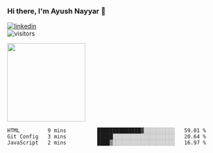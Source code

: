 ### Hi there, I'm Ayush Nayyar 👋

[<img src='https://img.shields.io/badge/LinkedIn-0077B5?style=for-the-badge&logo=linkedin&logoColor=white' alt='linkedin'>](https://linkedin.com/in/ayush-nayyar)  
![visitors](https://visitor-badge.glitch.me/badge?page_id=ayushnayyar.visitor-badge)

<img height="180em" src="https://github-readme-stats.vercel.app/api?username=ayushnayyar&show_icons=true&hide_border=true&&count_private=true&include_all_commits=true" />

<!--START_SECTION:waka-->
```text
HTML         9 mins          ██████████████▓░░░░░░░░░░   59.01 % 
Git Config   3 mins          █████░░░░░░░░░░░░░░░░░░░░   20.64 % 
JavaScript   2 mins          ████▒░░░░░░░░░░░░░░░░░░░░   16.97 % 
```
<!--END_SECTION:waka-->

<!--
**ayushnayyar/ayushnayyar** is a ✨ _special_ ✨ repository because its `README.md` (this file) appears on your GitHub profile.

Here are some ideas to get you started:

- 🔭 I’m currently working on ...
- 🌱 I’m currently learning ...
- 👯 I’m looking to collaborate on ...
- 🤔 I’m looking for help with ...
- 💬 Ask me about ...
- 📫 How to reach me: ...
- 😄 Pronouns: ...
- ⚡ Fun fact: ...
-->
